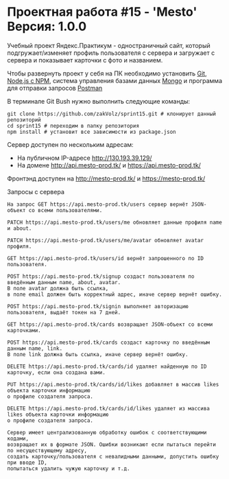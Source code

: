 # Проектная работа #15 - 'Mesto' Версия: 1.0.0
Учебный проект Яндекс.Практикум - одностраничный сайт, который подгружает/изменяет профиль пользователя с сервера и загружает с сервера и показывает карточки с фото и названием.

Чтобы развернуть проект у себя на ПК необходимо установить [Git](https://git-scm.com/), [Node.js с NPM](https://nodejs.org/en/), система управления базами данных [Mongo](https://www.mongodb.com/download-center/community?jmp=docs) и программа для отправки запросов [Postman](https://www.postman.com/downloads/)

В терминале Git Bush нужно выполнить следующие команды:
```
git clone https://github.com/zakVolz/sprint15.git # клонирует данный репозиторий
cd sprint15 # переходим в папку репозитория
npm install # установит все зависимости из package.json
```

Сервер доступен по нескольким адресам:
- На публичном IP-адресе http://130.193.39.129/
- На домене http://api.mesto-prod.tk/ и https://api.mesto-prod.tk/

Фронтэнд доступен на http://mesto-prod.tk/ и https://mesto-prod.tk/

Запросы с сервера
```
На запрос GET https://api.mesto-prod.tk/users сервер вернёт JSON-объект со всеми пользователями.

PATCH https://api.mesto-prod.tk/users/me обновляет данные профиля name и about.

PATCH https://api.mesto-prod.tk/users/me/avatar обновляет avatar профиля.

GET https://api.mesto-prod.tk/users/id вернёт запрошенного по ID пользователя.

POST https://api.mesto-prod.tk/signup создаст пользователя по введённым данным name, about, avatar.
В поле avatar должна быть ссылка,
в поле email должен быть корректный адрес, иначе сервер вернёт ошибку.

POST https://api.mesto-prod.tk/signin выполняет авторизацию пользователя, выдаёт токен на 7 дней.

GET https://api.mesto-prod.tk/cards возвращает JSON-объект со всеми карточками.

POST https://api.mesto-prod.tk/cards создаст карточку по введённым данным name, link.
В поле link должна быть ссылка, иначе сервер вернёт ошибку.

DELETE https://api.mesto-prod.tk/cards/id удаляет найденную по ID карточку, если она создана вами.

PUT https://api.mesto-prod.tk/cards/id/likes добавляет в массив likes объекта карточки информацию
о профиле создателя запроса.

DELETE https://api.mesto-prod.tk/cards/id/likes удаляет из массива likes объекта карточки информацию
о профиле создателя запроса.
```

```
Сервер имеет централизованную обработку ошибок с соответствующими кодами,
возвращает их в формате JSON. Ошибки возникают если пытаться перейти по несуществующему адресу,
создать карточку/пользователя с невалидными данными, допустить ошибку при вводе ID,
попытаться удалить чужую карточку и т.д.
```
